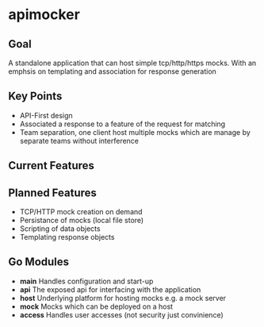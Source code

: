 # apimocker

## Goal

A standalone application that can host simple tcp/http/https mocks. With an emphsis on templating and association for response generation 

## Key Points

- API-First design 
- Associated a response to a feature of the request for matching
- Team separation, one client host multiple mocks which are manage by separate teams without interference 

## Current Features

## Planned Features

- TCP/HTTP mock creation on demand
- Persistance of mocks (local file store)
- Scripting of data objects 
- Templating response objects


## Go Modules

- **main** Handles configuration and start-up
- **api** The exposed api for interfacing with the application
- **host** Underlying platform for hosting mocks e.g. a mock server
- **mock** Mocks which can be deployed on a host
- **access** Handles user accesses (not security just convinience)